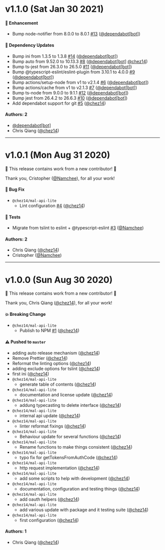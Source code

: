 # v1.1.0 (Sat Jan 30 2021)

#### 🚀 Enhancement

- Bump node-notifier from 8.0.0 to 8.0.1 [#13](https://github.com/chez14/node-mal-api/pull/13) ([@dependabot[bot]](https://github.com/dependabot[bot]))

#### 🔩 Dependency Updates

- Bump ini from 1.3.5 to 1.3.8 [#14](https://github.com/chez14/node-mal-api/pull/14) ([@dependabot[bot]](https://github.com/dependabot[bot]))
- Bump auto from 9.52.0 to 10.13.3 [#8](https://github.com/chez14/node-mal-api/pull/8) ([@dependabot[bot]](https://github.com/dependabot[bot]) [@chez14](https://github.com/chez14))
- Bump ts-jest from 26.3.0 to 26.5.0 [#11](https://github.com/chez14/node-mal-api/pull/11) ([@dependabot[bot]](https://github.com/dependabot[bot]))
- Bump @typescript-eslint/eslint-plugin from 3.10.1 to 4.0.0 [#9](https://github.com/chez14/node-mal-api/pull/9) ([@dependabot[bot]](https://github.com/dependabot[bot]))
- Bump actions/setup-node from v1 to v2.1.4 [#6](https://github.com/chez14/node-mal-api/pull/6) ([@dependabot[bot]](https://github.com/dependabot[bot]))
- Bump actions/cache from v1 to v2.1.3 [#7](https://github.com/chez14/node-mal-api/pull/7) ([@dependabot[bot]](https://github.com/dependabot[bot]))
- Bump ts-node from 9.0.0 to 9.1.1 [#12](https://github.com/chez14/node-mal-api/pull/12) ([@dependabot[bot]](https://github.com/dependabot[bot]))
- Bump jest from 26.4.2 to 26.6.3 [#10](https://github.com/chez14/node-mal-api/pull/10) ([@dependabot[bot]](https://github.com/dependabot[bot]))
- Add dependabot support for git [#5](https://github.com/chez14/node-mal-api/pull/5) ([@chez14](https://github.com/chez14))

#### Authors: 2

- [@dependabot[bot]](https://github.com/dependabot[bot])
- Chris Qiang ([@chez14](https://github.com/chez14))

---

# v1.0.1 (Mon Aug 31 2020)

:tada: This release contains work from a new contributor! :tada:

Thank you, Cristopher ([@Namchee](https://github.com/Namchee)), for all your work!

#### 🐛 Bug Fix

- `@chez14/mal-api-lite`
  - Lint configuration [#4](https://github.com/chez14/node-mal-api/pull/4) ([@chez14](https://github.com/chez14))

#### 🧪 Tests

- Migrate from tslint to eslint + @typescript-eslint [#3](https://github.com/chez14/node-mal-api/pull/3) ([@Namchee](https://github.com/Namchee))

#### Authors: 2

- Chris Qiang ([@chez14](https://github.com/chez14))
- Cristopher ([@Namchee](https://github.com/Namchee))

---

# v1.0.0 (Sun Aug 30 2020)

:tada: This release contains work from a new contributor! :tada:

Thank you, Chris Qiang ([@chez14](https://github.com/chez14)), for all your work!

#### 💥 Breaking Change

- `@chez14/mal-api-lite`
  - Publish to NPM [#1](https://github.com/chez14/node-mal-api/pull/1) ([@chez14](https://github.com/chez14))

#### ⚠️ Pushed to `master`

- adding auto release mechanism ([@chez14](https://github.com/chez14))
- Remove Prettier ([@chez14](https://github.com/chez14))
- Reformat the linting options ([@chez14](https://github.com/chez14))
- adding exclude options for tslint ([@chez14](https://github.com/chez14))
- first ini ([@chez14](https://github.com/chez14))
- `@chez14/mal-api-lite`
  - generate table of contents ([@chez14](https://github.com/chez14))
- `@chez14/mal-api-lite`
  - documentation and license update ([@chez14](https://github.com/chez14))
- `@chez14/mal-api-lite`
  - addung typecasting to delete interface ([@chez14](https://github.com/chez14))
- `@chez14/mal-api-lite`
  - internal api update ([@chez14](https://github.com/chez14))
- `@chez14/mal-api-lite`
  - linter reformat fixings ([@chez14](https://github.com/chez14))
- `@chez14/mal-api-lite`
  - Behaviour update for several functions ([@chez14](https://github.com/chez14))
- `@chez14/mal-api-lite`
  - Rename functions to make things consistent ([@chez14](https://github.com/chez14))
- `@chez14/mal-api-lite`
  - typo fix for getTokensFromAuthCode ([@chez14](https://github.com/chez14))
- `@chez14/mal-api-lite`
  - http request implementation ([@chez14](https://github.com/chez14))
- `@chez14/mal-api-lite`
  - add some scripts to help with development ([@chez14](https://github.com/chez14))
- `@chez14/mal-api-lite`
  - documentation, configuration and testing things ([@chez14](https://github.com/chez14))
- `@chez14/mal-api-lite`
  - add oauth helpers ([@chez14](https://github.com/chez14))
- `@chez14/mal-api-lite`
  - add various update with package and it testing suite ([@chez14](https://github.com/chez14))
- `@chez14/mal-api-lite`
  - first configuration ([@chez14](https://github.com/chez14))

#### Authors: 1

- Chris Qiang ([@chez14](https://github.com/chez14))
